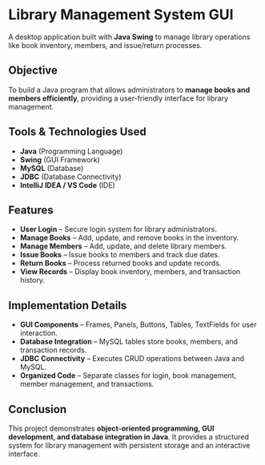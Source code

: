 # Library Management System GUI

A desktop application built with **Java Swing** to manage library operations like book inventory, members, and issue/return processes.

## Objective
To build a Java program that allows administrators to **manage books and members efficiently**, providing a user-friendly interface for library management.

## Tools & Technologies Used
- **Java** (Programming Language)  
- **Swing** (GUI Framework)  
- **MySQL** (Database)  
- **JDBC** (Database Connectivity)  
- **IntelliJ IDEA / VS Code** (IDE)

## Features
- **User Login** – Secure login system for library administrators.  
- **Manage Books** – Add, update, and remove books in the inventory.  
- **Manage Members** – Add, update, and delete library members.  
- **Issue Books** – Issue books to members and track due dates.  
- **Return Books** – Process returned books and update records.  
- **View Records** – Display book inventory, members, and transaction history.  

## Implementation Details
- **GUI Components** – Frames, Panels, Buttons, Tables, TextFields for user interaction.  
- **Database Integration** – MySQL tables store books, members, and transaction records.  
- **JDBC Connectivity** – Executes CRUD operations between Java and MySQL.  
- **Organized Code** – Separate classes for login, book management, member management, and transactions.  

## Conclusion
This project demonstrates **object-oriented programming, GUI development, and database integration in Java**. It provides a structured system for library management with persistent storage and an interactive interface.
